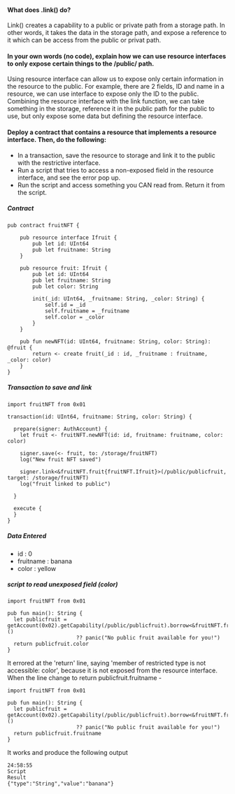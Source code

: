 #### What does .link() do?
Link() creates a capability to a public or private path from a storage path. In other words, it takes the data in the storage path, and expose a reference to it which can be access from the public or privat path.

#### In your own words (no code), explain how we can use resource interfaces to only expose certain things to the /public/ path.
Using resource interface can allow us to expose only certain information in the resource to the public. For example, there are 2 fields, ID and name in a resource, we can use interface to expose only the ID to the public. Combining the resource interface with the link function, we can take something in the storage, reference it in the public path for the public to use, but only expose some data but defining the resource interface.

#### Deploy a contract that contains a resource that implements a resource interface. Then, do the following:
* In a transaction, save the resource to storage and link it to the public with the restrictive interface.
* Run a script that tries to access a non-exposed field in the resource interface, and see the error pop up.
* Run the script and access something you CAN read from. Return it from the script.

##### Contract
```cadence
pub contract fruitNFT {

    pub resource interface Ifruit {
        pub let id: UInt64
        pub let fruitname: String
    }

    pub resource fruit: Ifruit {
        pub let id: UInt64
        pub let fruitname: String
        pub let color: String

        init(_id: UInt64, _fruitname: String, _color: String) {
            self.id = _id
            self.fruitname = _fruitname
            self.color = _color
        }
    }

    pub fun newNFT(id: UInt64, fruitname: String, color: String): @fruit {
        return <- create fruit(_id : id, _fruitname : fruitname, _color: color)
    }
}
```
##### Transaction to save and link
```cadence
import fruitNFT from 0x01

transaction(id: UInt64, fruitname: String, color: String) {

  prepare(signer: AuthAccount) {
    let fruit <- fruitNFT.newNFT(id: id, fruitname: fruitname, color: color)

    signer.save(<- fruit, to: /storage/fruitNFT)
    log("New fruit NFT saved")

    signer.link<&fruitNFT.fruit{fruitNFT.Ifruit}>(/public/publicfruit, target: /storage/fruitNFT)
    log("fruit linked to public")

  }

  execute {
  }
}
```
##### Data Entered 
* id : 0
* fruitname : banana
* color : yellow

##### script to read unexposed field (color)
```cadence
import fruitNFT from 0x01

pub fun main(): String {
  let publicfruit = getAccount(0x02).getCapability(/public/publicfruit).borrow<&fruitNFT.fruit{fruitNFT.Ifruit}>()
                      ?? panic("No public fruit available for you!")
  return publicfruit.color
}
```
It errored at the 'return' line, saying 'member of restricted type is not accessible: color', because it is not exposed from the resource interface.
When the line change to return publicfruit.fruitname -
```cadence
import fruitNFT from 0x01

pub fun main(): String {
  let publicfruit = getAccount(0x02).getCapability(/public/publicfruit).borrow<&fruitNFT.fruit{fruitNFT.Ifruit}>()
                      ?? panic("No public fruit available for you!")
  return publicfruit.fruitname
}
```
It works and produce the following output 
```
24:58:55 
Script 
Result
{"type":"String","value":"banana"}
```
